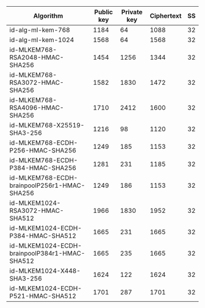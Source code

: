 | Algorithm                                     |  Public key  |  Private key |  Ciphertext  |  SS  |
| --------------------------------------------- | ------------ | ------------ |  ----------- |  --  |
| id-alg-ml-kem-768                             |     1184     |      64      |     1088     |  32  |
| id-alg-ml-kem-1024                            |     1568     |      64      |     1568     |  32  |
| id-MLKEM768-RSA2048-HMAC-SHA256               |     1454     |     1256     |     1344     |  32  |
| id-MLKEM768-RSA3072-HMAC-SHA256               |     1582     |     1830     |     1472     |  32  |
| id-MLKEM768-RSA4096-HMAC-SHA256               |     1710     |     2412     |     1600     |  32  |
| id-MLKEM768-X25519-SHA3-256                   |     1216     |      98      |     1120     |  32  |
| id-MLKEM768-ECDH-P256-HMAC-SHA256             |     1249     |     185      |     1153     |  32  |
| id-MLKEM768-ECDH-P384-HMAC-SHA256             |     1281     |     231      |     1185     |  32  |
| id-MLKEM768-ECDH-brainpoolP256r1-HMAC-SHA256  |     1249     |     186      |     1153     |  32  |
| id-MLKEM1024-RSA3072-HMAC-SHA512              |     1966     |     1830     |     1952     |  32  |
| id-MLKEM1024-ECDH-P384-HMAC-SHA512            |     1665     |     231      |     1665     |  32  |
| id-MLKEM1024-ECDH-brainpoolP384r1-HMAC-SHA512 |     1665     |     235      |     1665     |  32  |
| id-MLKEM1024-X448-SHA3-256                    |     1624     |     122      |     1624     |  32  |
| id-MLKEM1024-ECDH-P521-HMAC-SHA512            |     1701     |     287      |     1701     |  32  |
